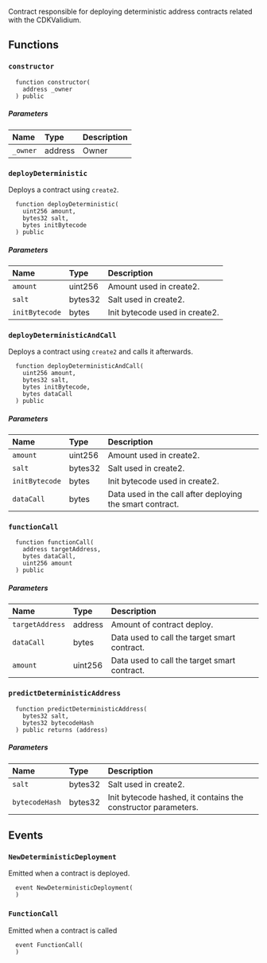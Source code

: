 Contract responsible for deploying deterministic address contracts related with the CDKValidium.

## Functions

### `constructor`

```solidity
  function constructor(
    address _owner
  ) public
```

##### Parameters

| Name | Type | Description                                                          |
| :--- | :--- | :------------------------------------------------------------------- |
|`_owner` | address | Owner | 

### `deployDeterministic`

Deploys a contract using `create2`.

```solidity
  function deployDeterministic(
    uint256 amount,
    bytes32 salt,
    bytes initBytecode
  ) public
```

##### Parameters

| Name | Type | Description                                                          |
| :--- | :--- | :------------------------------------------------------------------- |
|`amount` | uint256 | Amount used in create2. | 
|`salt` | bytes32 | Salt used in create2. | 
|`initBytecode` | bytes | Init bytecode used in create2. | 

### `deployDeterministicAndCall`

Deploys a contract using `create2` and calls it afterwards.

```solidity
  function deployDeterministicAndCall(
    uint256 amount,
    bytes32 salt,
    bytes initBytecode,
    bytes dataCall
  ) public
```

##### Parameters

| Name | Type | Description                                                          |
| :--- | :--- | :------------------------------------------------------------------- |
|`amount` | uint256 | Amount used in create2. | 
|`salt` | bytes32 | Salt used in create2. | 
|`initBytecode` | bytes | Init bytecode used in create2. | 
|`dataCall` | bytes | Data used in the call after deploying the smart contract. | 

### `functionCall`

```solidity
  function functionCall(
    address targetAddress,
    bytes dataCall,
    uint256 amount
  ) public
```

##### Parameters

| Name | Type | Description                                                          |
| :--- | :--- | :------------------------------------------------------------------- |
|`targetAddress` | address | Amount of contract deploy. | 
|`dataCall` | bytes | Data used to call the target smart contract. | 
|`amount` | uint256 | Data used to call the target smart contract. | 

### `predictDeterministicAddress`

```solidity
  function predictDeterministicAddress(
    bytes32 salt,
    bytes32 bytecodeHash
  ) public returns (address)
```

##### Parameters

| Name | Type | Description                                                          |
| :--- | :--- | :------------------------------------------------------------------- |
|`salt` | bytes32 | Salt used in create2. | 
|`bytecodeHash` | bytes32 | Init bytecode hashed, it contains the constructor parameters. | 

## Events

### `NewDeterministicDeployment`

Emitted when a contract is deployed.

```solidity
  event NewDeterministicDeployment(
  )
```

### `FunctionCall`

Emitted when a contract is called

```solidity
  event FunctionCall(
  )
```
